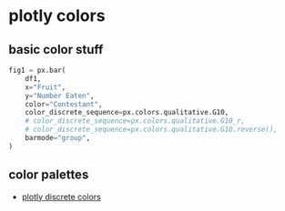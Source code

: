 # plotly colors

## basic color stuff

```python
fig1 = px.bar(
    df1,
    x="Fruit",
    y="Number Eaten",
    color="Contestant",
    color_discrete_sequence=px.colors.qualitative.G10,
    # color_discrete_sequence=px.colors.qualitative.G10_r,
    # color_discrete_sequence=px.colors.qualitative.G10.reverse(),
    barmode="group",
)
```

## color palettes

- [plotly discrete colors](https://plotly.com/python/discrete-color/)
